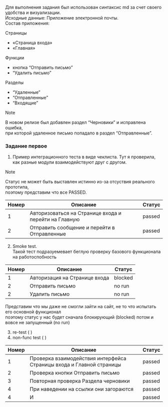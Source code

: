 Для выполнения задания был использован синтаксис md за счет своего удобства и визуализации.<br>
Исходные данные: Приложение электронной почты.  
Состав приложения:

Страницы
+ «Страница входа» 
+ «Главная»

Функции
+ кнопка “Отправить письмо” 
+ “Удалить письмо”

Разделы 
+ “Удаленные” 
+ “Отправленные” 
+ “Входящие” 
>[!NOTE] 
В новом релизе был добавлен раздел “Черновики” и исправлена ошибка, <br>
при которой удаленное письмо попадало в раздел “Отправленные”. <br>

### Задание первое
1. Пример интеграционного теста в виде чеклиста. Тут я проверила, как разные модули взаимодействуют друг с другом. 
>[!NOTE] 
Статус не может быть выставлен истинно из-за отсуствия реального прототипа,    
поэтому представим что все PASSED.

| Номер | Описание                                              | Статус |
|-------|-------------------------------------------------------|--------|
| 1     | Авторизоваться на Странице входа и перейти на Главную | passed |
| 2     | Отправить сообщение и перейти в Отправленные          | passed | 


2. Smoke test.   
Такой тест подразуемевает беглую проверку базового функционала на работоспобность

| Номер | Описание                      | Статус  |
|-------|-------------------------------|---------|
| 1     | Авторизация на Странице входа | blocked |
| 2     | Отправить письмо              | no run  | 
| 2     | Удалить письмо                | no run  | 

Представим что мы даже не смогли зайти на сайт, не то что испытать его основной функционал   
поэтому статус у нас будет сначала блокирующий (blocked) потом и вовсе не запущенный (no run)




3. re-test ( )
4. non-func test ( )

| Номер | Описание                                                             | Статус |
|-------|----------------------------------------------------------------------|--------|
| 1     | Проверка взаимодействия интерфейса Страницы входа и Главной страницы | passed |
| 2     | Проверка кнопки Отправить письмо                                     | passed | 
| 3     | Повторная проверка Раздела черновики                                 | passed |
| 4     | При наведении на ссылки они загораются                               | passed |
| 4     | И                                                                    | passed |